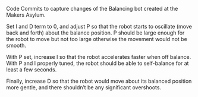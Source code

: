 Code Commits to capture changes of the Balancing bot created at the Makers Asylum.

Set I and D term to 0, and adjust P so that the
robot starts to oscillate (move back and forth)
about the balance position. P should be large
enough for the robot to move but not too large
otherwise the movement would not be smooth.

With P set, increase I so that the robot accelerates
faster when off balance. With P and I properly
tuned, the robot should be able to self-balance for
at least a few seconds.

Finally, increase D so that the robot would move
about its balanced position more gentle, and there
shouldn’t be any significant overshoots.

